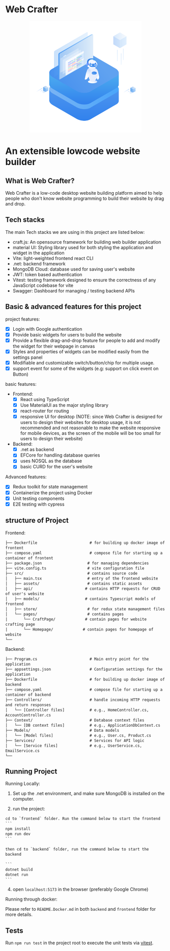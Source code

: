 # Web Crafter

<p align="center">
  <img src="./frontend/src/assets/logo.svg" width="350" />
  <h1>An extensible lowcode website builder</h1>
</p>

## What is Web Crafter?
Web Crafter is a low-code desktop website building platform aimed to help people who don't know website programming to build their website by drag and drop.


## Tech stacks
The main Tech stacks we are using in this project are listed below:
  - craft.js: An opensource framework for building web builder application
  - material UI: Styling library used for both styling the application and widget in the application
  - Vite: light-weighted frontend react CLI
  - .net: backend framework
  - MongoDB Cloud: database used for saving user's website
  - JWT: token based authentication
  - Vitest: testing framework designed to ensure the correctness of any JavaScript codebase for vite
  - Swagger: Dashboard for managing / testing backend APIs

## Basic & advanced features for this project
project features:
  - [x] Login with Google authentication
  - [x] Provide basic widgets for users to build the website
  - [x] Provide a flexible drag-and-drop feature for people to add and modify the widget for their webpage in canvas
  - [x] Styles and properties of widgets can be modified easily from the settings panel
  - [x] Modifiable and customizable switch/button/chip for multiple usage.
  - [x] support event for some of the widgets (e.g: support on click event on Button)

basic features:
  - Frontend:
    - [x] React using TypeScript
    - [x] Use MaterialUI as the major styling library
    - [x] react-router for routing
    - [x] responsive UI for desktop (NOTE: since Web Crafter is designed for users to design their websites for desktop usage, it is not recommended and not reasonable to make the website responsive for mobile devices, as the screen of the mobile will be too small for users to design their website)  
  - Backend:
    - [x] .net as backend
    - [x] EFCore for handling database queries
    - [x] uses NOSQL as the database
    - [x] basic CURD for the user's website

Advanced features:
  - [x] Redux toolkit for state management
  - [x] Containerize the project using Docker
  - [x] Unit testing components
  - [x] E2E testing with cypress

## structure of Project
Frontend:
```
├── Dockerfile                       # for building up docker image of frontent
├── compose.yaml                     # compose file for starting up a container of frontent
├── package.json                    # for managing dependencies
├── vite.config.ts                  # vite configuration file
├── src/                            # contains source code
│   ├── main.tsx                    # entry of the frontend website
│   ├── assets/                     # contains static assets
│   ├── api/                       # contains HTTP requests for CRUD of user's website
│   ├── models/                    # contains Typescript models of frontend
│   ├── store/                      # for redux state management files
│   └── pages/                      # contains pages
|       └── CraftPage/             # contain pages for website crafting page
|       └── Homepage/             # contain pages for homepage of website
└──
```
Backend:
```
├── Program.cs                       # Main entry point for the application
├── appsettings.json                 # Configuration settings for the application
├── Dockerfile                       # for building up docker image of backend
├── compose.yaml                     # compose file for starting up a container of backend
├── Controllers/                     # handle incoming HTTP requests and return responses
│   └── [Controller files]           # e.g., HomeController.cs, AccountController.cs
├── Context/                         # Database context files
│   └── [DB context files]           # e.g., ApplicationDbContext.cs
├── Models/                          # Data models
│   └── [Model files]                # e.g., User.cs, Product.cs
├── Services/                        # Services for API logic
│   └── [Service files]              # e.g., UserService.cs, EmailService.cs
└──
```


## Running Project

Running Locally:

  1. Set up the .net environment, and make sure MongoDB is installed on the computer.

  2. run the project:
     
    cd to `frontend` folder. Run the command below to start the frontend
    ```
    npm install 
    npm run dev
    ```
    
    then cd to `backend` folder, run the command below to start the backend
    
    ```
    dotnet build
    dotnet run
    ```
  
  4. open `localhost:5173` in the browser (preferably Google Chrome)

Running through docker:

Please refer to `README.Docker.md` in both `backend` and `frontend` folder for more details.

## Tests

Run `npm run test` in the project root to execute the unit tests via [vitest](https://vitest.dev).
